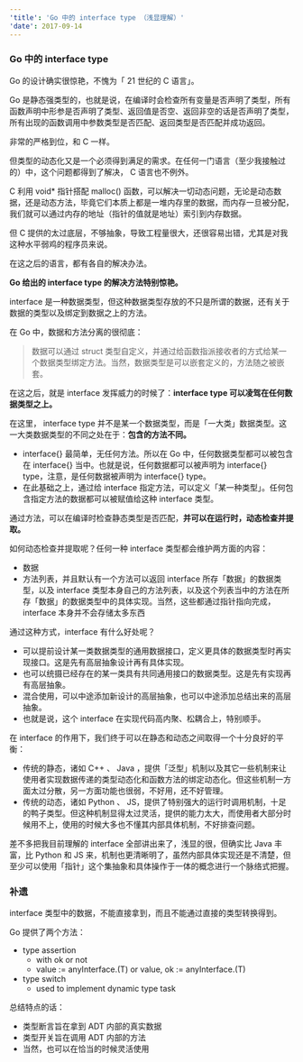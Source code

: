 ```yaml
---
'title': 'Go 中的 interface type （浅显理解）'
'date': 2017-09-14
---
```


### Go 中的 interface type

Go 的设计确实很惊艳，不愧为「 21 世纪的 C 语言」。

Go 是静态强类型的，也就是说，在编译时会检查所有变量是否声明了类型，所有函数声明中形参是否声明了类型、返回值是否空、返回非空的话是否声明了类型，所有出现的函数调用中参数类型是否匹配、返回类型是否匹配并成功返回。

非常的严格到位，和 C 一样。

但类型的动态化又是一个必须得到满足的需求。在任何一门语言（至少我接触过的）中，这个问题都得到了解决， C 语言也不例外。

C 利用 void\* 指针搭配 malloc() 函数，可以解决一切动态问题，无论是动态数据，还是动态方法，毕竟它们本质上都是一堆内存里的数据，而内存一旦被分配，我们就可以通过内存的地址（指针的值就是地址）索引到内存数据。

但 C 提供的太过底层，不够抽象，导致工程量很大，还很容易出错，尤其是对我这种水平弱鸡的程序员来说。

在这之后的语言，都有各自的解决办法。

**Go 给出的 interface type 的解决方法特别惊艳。**

interface 是一种数据类型，但这种数据类型存放的不只是所谓的数据，还有关于数据的类型以及绑定到数据之上的方法。

在 Go 中，数据和方法分离的很彻底：

>  数据可以通过 struct 类型自定义，并通过给函数指派接收者的方式给某一个数据类型绑定方法。当然，数据类型是可以嵌套定义的，方法随之被嵌套。

在这之后，就是 interface 发挥威力的时候了：**interface type 可以凌驾在任何数据类型之上。**

在这里， interface type 并不是某一个数据类型，而是「一大类」数据类型。这一大类数据类型的不同之处在于：**包含的方法不同。**

- interface{} 最简单，无任何方法。所以在 Go 中，任何数据类型都可以被包含在 interface{} 当中。也就是说，任何数据都可以被声明为 interface{} type，注意，是任何数据被声明为 interface{} type。
- 在此基础之上，通过给 interface 指定方法，可以定义「某一种类型」。任何包含指定方法的数据都可以被赋值给这种 interface 类型。

通过方法，可以在编译时检查静态类型是否匹配，**并可以在运行时，动态检查并提取。**

如何动态检查并提取呢？任何一种 interface 类型都会维护两方面的内容：

- 数据
- 方法列表，并且默认有一个方法可以返回 interface 所存「数据」的数据类型，以及 interface 类型本身自己的方法列表，以及这个列表当中的方法在所存「数据」的数据类型中的具体实现。当然，这些都通过指针指向完成，interface 本身并不会存储太多东西

通过这种方式，interface 有什么好处呢？

- 可以提前设计某一类数据类型的通用数据接口，定义更具体的数据类型时再实现接口。这是先有高层抽象设计再有具体实现。
- 也可以统摄已经存在的某一类具有共同通用接口的数据类型。这是先有实现再有高层抽象。
- 混合使用，可以中途添加新设计的高层抽象，也可以中途添加总结出来的高层抽象。
- 也就是说，这个 interface 在实现代码高内聚、松耦合上，特别顺手。

在 interface 的作用下，我们终于可以在静态和动态之间取得一个十分良好的平衡：

- 传统的静态，诸如 C++ 、 Java ，提供「泛型」机制以及其它一些机制来让使用者实现数据传递的类型动态化和函数方法的绑定动态化。但这些机制一方面太过分散，另一方面功能也很弱，不好用，还不好管理。
- 传统的动态，诸如 Python 、 JS，提供了特别强大的运行时调用机制，十足的鸭子类型。但这种机制显得太过灵活，提供的能力太大，而使用者大部分时候用不上，使用的时候大多也不懂其内部具体机制，不好排查问题。

差不多把我目前理解的 interface 全部讲出来了，浅显的很，但确实比 Java 丰富，比 Python 和 JS 来，机制也更清晰明了，虽然内部具体实现还是不清楚，但至少可以使用「指针」这个集抽象和具体操作于一体的概念进行一个脉络式把握。

### 补遗

interface 类型中的数据，不能直接拿到，而且不能通过直接的类型转换得到。

Go 提供了两个方法：

- type assertion
	- with ok or not
	- value := anyInterface.(T) or value, ok := anyInterface.(T)
- type switch
	- used to implement dynamic type task

总结特点的话：

- 类型断言旨在拿到 ADT 内部的真实数据
- 类型开关旨在调用 ADT 内部的方法
- 当然，也可以在恰当的时候灵活使用
